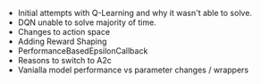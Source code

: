 - Initial attempts with Q-Learning and why it wasn't able to solve.
- DQN unable to solve majority of time.
- Changes to action space
- Adding Reward Shaping
- PerformanceBasedEpsilonCallback
- Reasons to switch to A2c
- Vanialla model performance vs parameter changes / wrappers
